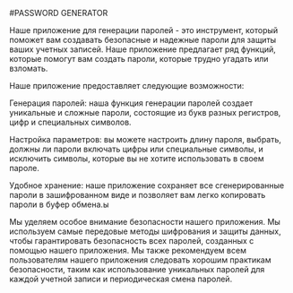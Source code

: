 #PASSWORD GENERATOR

Наше приложение для генерации паролей - это инструмент, который поможет вам создавать безопасные и надежные пароли для защиты ваших учетных записей. Наше приложение предлагает ряд функций, которые помогут вам создать пароли, которые трудно угадать или взломать.

Наше приложение предоставляет следующие возможности:

Генерация паролей: наша функция генерации паролей создает уникальные и сложные пароли, состоящие из букв разных регистров, цифр и специальных символов.

Настройка параметров: вы можете настроить длину пароля, выбрать, должны ли пароли включать цифры или специальные символы, и исключить символы, которые вы не хотите использовать в своем пароле.

Удобное хранение: наше приложение сохраняет все сгенерированные пароли в зашифрованном виде и позволяет вам легко копировать пароли в буфер обмена.ы

Мы уделяем особое внимание безопасности нашего приложения. Мы используем самые передовые методы шифрования и защиты данных, чтобы гарантировать безопасность всех паролей, созданных с помощью нашего приложения. Мы также рекомендуем всем пользователям нашего приложения следовать хорошим практикам безопасности, таким как использование уникальных паролей для каждой учетной записи и периодическая смена паролей.

